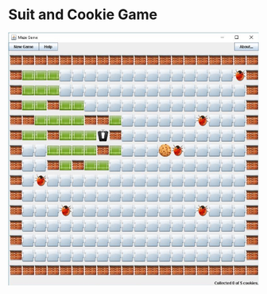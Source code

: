 # Suit and Cookie Game

![game demo](https://github.com/alanzheng88/SuitAndCookieGame/blob/master/images/suit_and_cookie_game.jpg)
